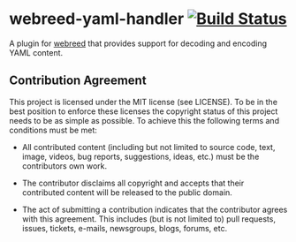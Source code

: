 # webreed-yaml-handler [![Build Status](https://travis-ci.org/webreed/webreed-yaml-handler.svg?branch=master)](https://travis-ci.org/webreed/webreed-yaml-handler)

A plugin for [webreed](https://github.com/webreed/webreed) that provides support for
decoding and encoding YAML content.


## Contribution Agreement

This project is licensed under the MIT license (see LICENSE). To be in the best
position to enforce these licenses the copyright status of this project needs to
be as simple as possible. To achieve this the following terms and conditions
must be met:

- All contributed content (including but not limited to source code, text,
  image, videos, bug reports, suggestions, ideas, etc.) must be the
  contributors own work.

- The contributor disclaims all copyright and accepts that their contributed
  content will be released to the public domain.

- The act of submitting a contribution indicates that the contributor agrees
  with this agreement. This includes (but is not limited to) pull requests, issues,
  tickets, e-mails, newsgroups, blogs, forums, etc.
